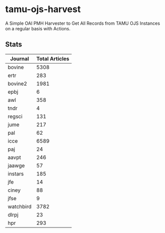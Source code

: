 # tamu-ojs-harvest

A Simple OAI PMH Harvester to Get All Records from TAMU OJS Instances on a regular basis with Actions.

## Stats

| Journal | Total Articles |
| -------- | ------- |
| bovine | 5308 |
| ertr | 283 |
| bovine2 | 1981 |
| epbj | 6 |
| awl | 358 |
| tndr | 4 |
| regsci | 131 |
| jume | 217 |
| pal | 62 |
| icce | 6589 |
| paj | 24 |
| aavpt | 246 |
| jaawge | 57 |
| instars | 185 |
| jfe | 14 |
| ciney | 88 |
| jfse | 9 |
| watchbird | 3782 |
| dlrpj | 23 |
| hpr | 293 |
